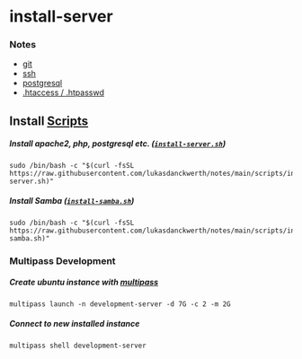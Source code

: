 # install-server

### Notes

- [git](https://github.com/lukasdanckwerth/notes/blob/main/notes/git.md)
- [ssh](https://github.com/lukasdanckwerth/notes/blob/main/notes/ssh.md)
- [postgresql](https://github.com/lukasdanckwerth/notes/blob/main/notes/postgresql.md)
- [.htaccess / .htpasswd](https://github.com/lukasdanckwerth/notes/blob/main/notes/htaccess-htpasswd.md)

## Install [Scripts](https://github.com/lukasdanckwerth/notes/blob/main/scripts)

##### Install apache2, php, postgresql etc. ([`install-server.sh`](https://github.com/lukasdanckwerth/notes/blob/main/scripts/install-server.sh))

```shell
sudo /bin/bash -c "$(curl -fsSL https://raw.githubusercontent.com/lukasdanckwerth/notes/main/scripts/install-server.sh)"
```

##### Install Samba ([`install-samba.sh`](https://github.com/lukasdanckwerth/notes/blob/main/scripts/install-samba.sh))

```shell
sudo /bin/bash -c "$(curl -fsSL https://raw.githubusercontent.com/lukasdanckwerth/notes/main/scripts/install-samba.sh)"
```

### Multipass Development

##### Create ubuntu instance with [multipass](https://multipass.run)

```shell
multipass launch -n development-server -d 7G -c 2 -m 2G
```

##### Connect to new installed instance

```shell
multipass shell development-server
```
